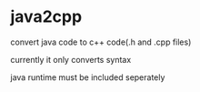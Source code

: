 # java2cpp

convert java code to c++ code(.h and .cpp files)

currently it only converts syntax

java runtime must be included seperately